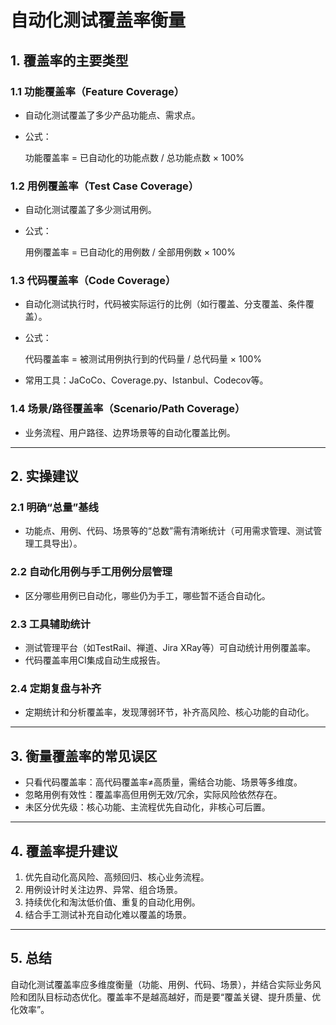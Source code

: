 # 自动化测试覆盖率衡量

## 1. 覆盖率的主要类型

### 1.1 功能覆盖率（Feature Coverage）
- 自动化测试覆盖了多少产品功能点、需求点。
- 公式：
  
  功能覆盖率 = 已自动化的功能点数 / 总功能点数 × 100%

### 1.2 用例覆盖率（Test Case Coverage）
- 自动化测试覆盖了多少测试用例。
- 公式：
  
  用例覆盖率 = 已自动化的用例数 / 全部用例数 × 100%

### 1.3 代码覆盖率（Code Coverage）
- 自动化测试执行时，代码被实际运行的比例（如行覆盖、分支覆盖、条件覆盖）。
- 公式：
  
  代码覆盖率 = 被测试用例执行到的代码量 / 总代码量 × 100%
- 常用工具：JaCoCo、Coverage.py、Istanbul、Codecov等。

### 1.4 场景/路径覆盖率（Scenario/Path Coverage）
- 业务流程、用户路径、边界场景等的自动化覆盖比例。

---

## 2. 实操建议

### 2.1 明确“总量”基线
- 功能点、用例、代码、场景等的“总数”需有清晰统计（可用需求管理、测试管理工具导出）。

### 2.2 自动化用例与手工用例分层管理
- 区分哪些用例已自动化，哪些仍为手工，哪些暂不适合自动化。

### 2.3 工具辅助统计
- 测试管理平台（如TestRail、禅道、Jira XRay等）可自动统计用例覆盖率。
- 代码覆盖率用CI集成自动生成报告。

### 2.4 定期复盘与补齐
- 定期统计和分析覆盖率，发现薄弱环节，补齐高风险、核心功能的自动化。

---

## 3. 衡量覆盖率的常见误区

- 只看代码覆盖率：高代码覆盖率≠高质量，需结合功能、场景等多维度。
- 忽略用例有效性：覆盖率高但用例无效/冗余，实际风险依然存在。
- 未区分优先级：核心功能、主流程优先自动化，非核心可后置。

---

## 4. 覆盖率提升建议

1. 优先自动化高风险、高频回归、核心业务流程。
2. 用例设计时关注边界、异常、组合场景。
3. 持续优化和淘汰低价值、重复的自动化用例。
4. 结合手工测试补充自动化难以覆盖的场景。

---

## 5. 总结

自动化测试覆盖率应多维度衡量（功能、用例、代码、场景），并结合实际业务风险和团队目标动态优化。覆盖率不是越高越好，而是要“覆盖关键、提升质量、优化效率”。 